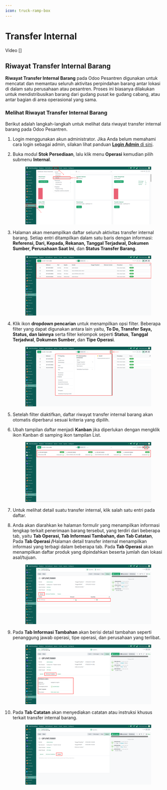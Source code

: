 ```yaml
---
icon: truck-ramp-box
---
```


# Transfer Internal

Video \[]

## Riwayat Transfer Internal Barang

**Riwayat Transfer Internal Barang** pada Odoo Pesantren digunakan untuk mencatat dan memantau seluruh aktivitas perpindahan barang antar lokasi di dalam satu perusahaan atau pesantren. Proses ini biasanya dilakukan untuk mendistribusikan barang dari gudang pusat ke gudang cabang, atau antar bagian di area operasional yang sama.

### Melihat Riwayat Transfer Internal Barang

Berikut adalah langkah-langkah untuk melihat data riwayat transfer internal barang pada Odoo Pesantren.

1. Login menggunakan akun administrator. Jika Anda belum memahami cara login sebagai admin, silakan lihat panduan [**Login Admin** di sini](../../panduan-login/login-admin.md).
2.  Buka modul **Stok Persediaan**, lalu klik menu **Operasi** kemudian pilih submenu **Internal**.

    <figure><img src="../../.gitbook/assets/images-672 (1).png" alt=""><figcaption></figcaption></figure>


3.  Halaman akan menampilkan daftar seluruh aktivitas transfer internal barang. Setiap entri ditampilkan dalam satu baris dengan informasi: **Referensi, Dari, Kepada, Rekanan, Tanggal Terjadwal, Dokumen Sumber, Perusahaan Saat Ini**, dan **Status Transfer Barang**.

    <figure><img src="../../.gitbook/assets/images-673 (1).png" alt=""><figcaption></figcaption></figure>


4.  Klik ikon **dropdown pencarian** untuk menampilkan opsi filter. Beberapa filter yang dapat digunakan antara lain yaitu, **To Do, Transfer Saya, Status, dan lainnya** serta filter kelompok seperti **Status**, **Tanggal Terjadwal**, **Dokumen Sumber**, dan **Tipe Operasi**.

    <figure><img src="../../.gitbook/assets/images-674 (1).png" alt=""><figcaption></figcaption></figure>


5. Setelah filter diaktifkan, daftar riwayat transfer internal barang akan otomatis diperbarui sesuai kriteria yang dipilih.
6.  Ubah tampilan daftar menjadi **Kanban** jika diperlukan dengan mengklik ikon Kanban di samping ikon tampilan List.

    <figure><img src="../../.gitbook/assets/images-675.png" alt=""><figcaption></figcaption></figure>


7. Untuk melihat detail suatu transfer internal, klik salah satu entri pada daftar.
8.  Anda akan diarahkan ke halaman formulir yang menampilkan informasi lengkap terkait penerimaan barang tersebut, yang terdiri dari beberapa tab, yaitu **Tab Operasi, Tab Informasi Tambahan, dan Tab Catatan**, Pada **Tab Operasi /**&#x48;alaman detail transfer internal menampilkan informasi yang terbagi dalam beberapa tab. Pada **Tab Operasi** akan menampilkan daftar produk yang dipindahkan beserta jumlah dan lokasi asal/tujuan.

    <figure><img src="../../.gitbook/assets/images-676.png" alt=""><figcaption></figcaption></figure>


9.  Pada **Tab Informasi Tambahan** akan berisi detail tambahan seperti penanggung jawab operasi, tipe operasi, dan perusahaan yang terlibat.

    <figure><img src="../../.gitbook/assets/images-677.png" alt=""><figcaption></figcaption></figure>


10. Pada **Tab Catatan** akan menyediakan catatan atau instruksi khusus terkait transfer internal barang.

    <figure><img src="../../.gitbook/assets/images-678.png" alt=""><figcaption></figcaption></figure>
